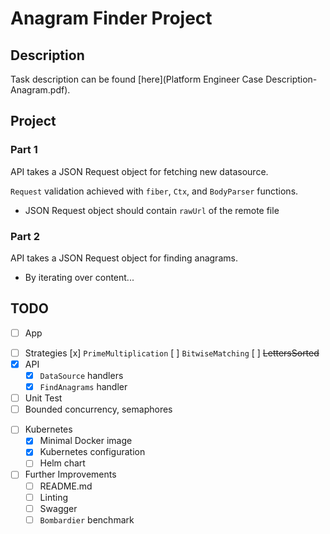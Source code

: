 # Anagram Finder Project

## Description

Task description can be found [here](Platform Engineer Case Description-Anagram.pdf).

## Project

### Part 1

API takes a JSON Request object for fetching new datasource.

`Request` validation achieved with `fiber`, `Ctx`, and `BodyParser` functions.

- JSON Request object should contain `rawUrl` of the remote file

### Part 2

API takes a JSON Request object for finding anagrams.

- By iterating over content...

## TODO

- [ ] App
 + [ ] Strategies
   [x] `PrimeMultiplication`
   [ ] `BitwiseMatching`
   [ ] ~~LettersSorted~~
 + [x] API
   - [x] `DataSource` handlers
   - [x] `FindAnagrams` handler
 + [ ] Unit Test
 + [ ] Bounded concurrency, semaphores
- [ ] Kubernetes
  + [x] Minimal Docker image
  + [x] Kubernetes configuration
  + [ ] Helm chart
- [ ] Further Improvements
  + [ ] README.md
  + [ ] Linting
  + [ ] Swagger
  + [ ] `Bombardier` benchmark
